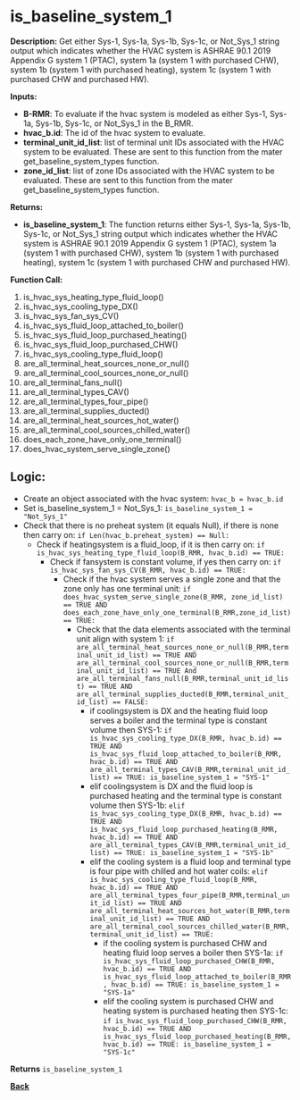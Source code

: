 # is_baseline_system_1  

**Description:** Get either Sys-1, Sys-1a, Sys-1b, Sys-1c, or Not_Sys_1 string output which indicates whether the HVAC system is ASHRAE 90.1 2019 Appendix G system 1 (PTAC), system 1a (system 1 with purchased CHW), system 1b (system 1 with purchased heating), system 1c (system 1 with purchased CHW and purchased HW).  

**Inputs:**  
- **B-RMR**: To evaluate if the hvac system is modeled as either Sys-1, Sys-1a, Sys-1b, Sys-1c, or Not_Sys_1 in the B_RMR.   
- **hvac_b.id**: The id of the hvac system to evaluate.  
- **terminal_unit_id_list**: list of terminal unit IDs associated with the HVAC system to be evaluated. These are sent to this function from the mater get_baseline_system_types function.
- **zone_id_list**: list of zone IDs associated with the HVAC system to be evaluated. These are sent to this function from the mater get_baseline_system_types function.

**Returns:**  
- **is_baseline_system_1**: The function returns either Sys-1, Sys-1a, Sys-1b, Sys-1c, or Not_Sys_1 string output which indicates whether the HVAC system is ASHRAE 90.1 2019 Appendix G system 1 (PTAC), system 1a (system 1 with purchased CHW), system 1b (system 1 with purchased heating), system 1c (system 1 with purchased CHW and purchased HW).  
 
**Function Call:** 
1. is_hvac_sys_heating_type_fluid_loop()
2. is_hvac_sys_cooling_type_DX()
3. is_hvac_sys_fan_sys_CV()  
4. is_hvac_sys_fluid_loop_attached_to_boiler()
5. is_hvac_sys_fluid_loop_purchased_heating()
6. is_hvac_sys_fluid_loop_purchased_CHW()
7. is_hvac_sys_cooling_type_fluid_loop()
8. are_all_terminal_heat_sources_none_or_null()  
9. are_all_terminal_cool_sources_none_or_null() 
10. are_all_terminal_fans_null()  
11. are_all_terminal_types_CAV()  
12. are_all_terminal_types_four_pipe()  
13. are_all_terminal_supplies_ducted()  
14. are_all_terminal_heat_sources_hot_water()  
15. are_all_terminal_cool_sources_chilled_water() 
16. does_each_zone_have_only_one_terminal()    
17. does_hvac_system_serve_single_zone()  
 
## Logic:    
- Create an object associated with the hvac system: `hvac_b = hvac_b.id`  
- Set is_baseline_system_1 = Not_Sys_1: `is_baseline_system_1 = "Not_Sys_1"`    
- Check that there is no preheat system (it equals Null), if there is none then carry on: `if Len(hvac_b.preheat_system) == Null:`  
    - Check if heatingsystem is a fluid_loop, if it is then carry on: `if is_hvac_sys_heating_type_fluid_loop(B_RMR, hvac_b.id) == TRUE:`     
        - Check if fansystem is constant volume, if yes then carry on: `if is_hvac_sys_fan_sys_CV(B_RMR, hvac_b.id) == TRUE:`  
            - Check if the hvac system serves a single zone and that the zone only has one terminal unit: `if does_hvac_system_serve_single_zone(B_RMR, zone_id_list) == TRUE AND does_each_zone_have_only_one_terminal(B_RMR,zone_id_list) == TRUE:`     
                - Check that the data elements associated with the terminal unit align with system 1: `if are_all_terminal_heat_sources_none_or_null(B_RMR,terminal_unit_id_list) == TRUE AND are_all_terminal_cool_sources_none_or_null(B_RMR,terminal_unit_id_list) == TRUE And are_all_terminal_fans_null(B_RMR,terminal_unit_id_list) == TRUE AND are_all_terminal_supplies_ducted(B_RMR,terminal_unit_id_list) == FALSE:`        
                    - if coolingsystem is DX and the heating fluid loop serves a boiler and the terminal type is constant volume then SYS-1: `if is_hvac_sys_cooling_type_DX(B_RMR, hvac_b.id) == TRUE AND is_hvac_sys_fluid_loop_attached_to_boiler(B_RMR, hvac_b.id) == TRUE AND are_all_terminal_types_CAV(B_RMR,terminal_unit_id_list) == TRUE: is_baseline_system_1 = "SYS-1"`
                    - elif coolingsystem is DX and the fluid loop is purchased heating and the terminal type is constant volume then SYS-1b: `elif is_hvac_sys_cooling_type_DX(B_RMR, hvac_b.id) == TRUE AND is_hvac_sys_fluid_loop_purchased_heating(B_RMR, hvac_b.id) == TRUE AND are_all_terminal_types_CAV(B_RMR,terminal_unit_id_list) == TRUE: is_baseline_system_1 = "SYS-1b"`
                    - elif the cooling system is a fluid loop and terminal type is four pipe with chilled and hot water coils: `elif is_hvac_sys_cooling_type_fluid_loop(B_RMR, hvac_b.id) == TRUE AND are_all_terminal_types_four_pipe(B_RMR,terminal_unit_id_list) == TRUE AND are_all_terminal_heat_sources_hot_water(B_RMR,terminal_unit_id_list) == TRUE AND are_all_terminal_cool_sources_chilled_water(B_RMR,terminal_unit_id_list) == TRUE:`   
                        - if the cooling system is purchased CHW and heating fluid loop serves a boiler then SYS-1a: `if is_hvac_sys_fluid_loop_purchased_CHW(B_RMR, hvac_b.id) == TRUE AND is_hvac_sys_fluid_loop_attached_to_boiler(B_RMR, hvac_b.id) == TRUE: is_baseline_system_1 = "SYS-1a"`
                        - elif the cooling system is purchased CHW and heating system is purchased heating then SYS-1c: `if is_hvac_sys_fluid_loop_purchased_CHW(B_RMR, hvac_b.id) == TRUE AND is_hvac_sys_fluid_loop_purchased_heating(B_RMR, hvac_b.id) == TRUE: is_baseline_system_1 = "SYS-1c"`  

**Returns** `is_baseline_system_1`  



**[Back](../_toc.md)**
